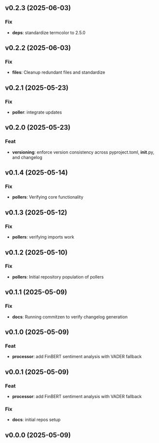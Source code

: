 ## v0.2.3 (2025-06-03)

### Fix

- **deps**: standardize termcolor to 2.5.0

## v0.2.2 (2025-06-03)

### Fix

- **files**: Cleanup redundant files and standardize

## v0.2.1 (2025-05-23)

### Fix

- **poller**: integrate updates

## v0.2.0 (2025-05-23)

### Feat

- **versioning**: enforce version consistency across pyproject.toml, __init__.py, and changelog

## v0.1.4 (2025-05-14)

### Fix

- **pollers**: Verifying core functionality

## v0.1.3 (2025-05-12)

### Fix

- **pollers**: verifying imports work

## v0.1.2 (2025-05-10)

### Fix

- **pollers**: Initial repository population of pollers

## v0.1.1 (2025-05-09)

### Fix

- **docs**: Running commitzen to verify changelog generation

## v0.1.0 (2025-05-09)

### Feat

- **processor**: add FinBERT sentiment analysis with VADER fallback

## v0.0.1 (2025-05-09)

### Feat

- **processor**: add FinBERT sentiment analysis with VADER fallback

### Fix

- **docs**: initial repos setup

## v0.0.0 (2025-05-09)
